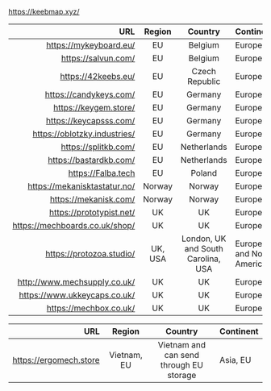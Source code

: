 https://keebmap.xyz/

| URL | Region | Country | Continent |
| ---: | :---: | :---: | :--- |
| https://mykeyboard.eu/ | EU | Belgium | Europe |
| https://salvun.com/ | EU | Belgium | Europe |
| https://42keebs.eu/ | EU | Czech Republic | Europe |
| https://candykeys.com/ | EU | Germany | Europe |
|	https://keygem.store/ | EU | Germany | Europe |
| https://keycapsss.com/ | EU | Germany | Europe |
| https://oblotzky.industries/ | EU | Germany | Europe |
| https://splitkb.com/ | EU | Netherlands | Europe |
| https://bastardkb.com/ | EU | Netherlands | Europe |
| https://Falba.tech | EU | Poland | Europe |
| https://mekanisktastatur.no/ | Norway | Norway | Europe |
|	https://mekanisk.com/ | Norway | Norway | Europe |
| https://prototypist.net/ | UK | UK | Europe |
| https://mechboards.co.uk/shop/ | UK | UK| Europe |
| https://protozoa.studio/ | UK, USA | London, UK and South Carolina, USA | Europe and North America |
|	http://www.mechsupply.co.uk/ | UK | UK | Europe |
| https://www.ukkeycaps.co.uk/ | UK | UK | Europe |
| https://mechbox.co.uk/ | UK | UK | Europe |

| URL | Region | Country | Continent |
| ---: | :---: | :---: | :--- |
| https://ergomech.store | Vietnam, EU | Vietnam and can send through EU storage | Asia, EU |
